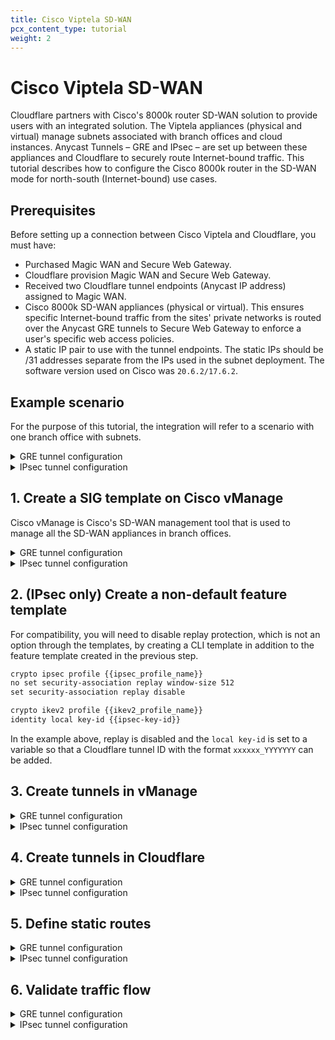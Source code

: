 ```yaml
---
title: Cisco Viptela SD-WAN
pcx_content_type: tutorial
weight: 2
---
```


# Cisco Viptela SD-WAN

Cloudflare partners with Cisco's 8000k router SD-WAN solution to provide users with an integrated solution. The Viptela appliances (physical and virtual) manage subnets associated with branch offices and cloud instances. Anycast Tunnels – GRE and IPsec – are set up between these appliances and Cloudflare to securely route Internet-bound traffic. This tutorial describes how to configure the Cisco 8000k router in the SD-WAN mode for north-south (Internet-bound) use cases.

## Prerequisites

Before setting up a connection between Cisco Viptela and Cloudflare, you must have:

- Purchased Magic WAN and Secure Web Gateway.
- Cloudflare provision Magic WAN and Secure Web Gateway.
- Received two Cloudflare tunnel endpoints (Anycast IP address) assigned to Magic WAN.
- Cisco 8000k SD-WAN appliances (physical or virtual). This ensures specific Internet-bound traffic from the sites' private networks is routed over the Anycast GRE tunnels to Secure Web Gateway to enforce a user's specific web access policies.
- A static IP pair to use with the tunnel endpoints. The static IPs should be /31 addresses separate from the IPs used in the subnet deployment. The software version used on Cisco was `20.6.2/17.6.2`.

## Example scenario

For the purpose of this tutorial, the integration will refer to a scenario with one branch office with subnets.

<details>
<summary>
  GRE tunnel configuration
</summary>
 <div class="special-class" markdown="1">

The central branch office has a 192.168.30.0/24 network with the SD-WAN appliance terminating the Anycast GRE tunnel.

![Table of routing information for central  branch](/magic-wan/static/viptela-gre-routing-table.png)
</div>
</details>

<details>
<summary>
  IPsec tunnel configuration
</summary>
 <div class="special-class" markdown="1">

The central branch office has a 192.168.30.0/24 network with the SD-WAN appliance terminating the Anycast IPsec tunnel.

![Table of routing information for central  branch](/magic-wan/static/viptela-ipsec-routing-table.png)

</div>
</details>

## 1. Create a SIG template on Cisco vManage

Cisco vManage is Cisco's SD-WAN management tool that is used to manage all the SD-WAN appliances in branch offices.

<details>
<summary>
  GRE tunnel configuration
</summary>
 <div class="special-class" markdown="1">

For this example scenario, a non-default template for `SIG-Branch` was created.

![Traffic flow diagram for GRE](/magic-wan/static/viptela-flow-diagram-gre.png)

To create a Secure Internet Gateway (SIG) using vManage:

1. From **Cisco vManage** under **Configuration**, click **Generic** and **Add Tunnel**.
2. Refer to the table below for the setting fields and their options.

|     Setting             |   Type/Detail                          |
|-------------------------|----------------------------------------|
| **Global Template**     | Factory_Default_Global_CISCO_Template  |
| **Cisco Banner**        | Factory_Default_Retail_Banner          |
| **Policy**              | Branch-Local-Policy                    |

**Transport & Management VPN settings**

|     Setting                        |   Type/Detail                   |
|------------------------------------|---------------------------------|
| **Cisco VPN 0**                    | GCP-Branch-VPN0                 |
| **Cisco Secure Internet Gateway**  | Branch-SIG-GRE-Template         |
| **Cisco VPN Interface Ethernet**   | GCP-Branch-Public-Internet-TLOC |
| **Cisco VPN Interface Ethernet**   | GCP-VPN0-Interface              |
| **Cisco VPN 512**                  | Default_AWS_TGW_CSR_VPN512_V01  |

**Basic Information settings**

|     Setting        |   Type/Detail                           |
|--------------------|-----------------------------------------|
| **Cisco System**   | Default_BootStrap_Cisco_System_Template |
| **Cisco Loging**   | Default_Logging_Cisco_V01               |
| **Cisco AAA**      | AWS-Branch-AAA-Template                 |
| **Cisco BFD**      | Default_BFD_Cisco-V01                   |
| **Cisco OMP**      |  Default_AWS_TGW_CSR_OMP_IPv46_...      |
| **Cisco Security** | Default_Security_Cisco_V01              |

When creating the Feature Template, you can choose values that apply globally or that are device specific. For example, the **Tunnel Source IP Address**, **Interface Name** and fields from **Update Tunnel** are device specific and should be chosen accordingly.
</div>
</details>

<details>
<summary>
  IPsec tunnel configuration
</summary>
 <div class="special-class" markdown="1">

For this example scenario, a non-default template for SIG-Branch-IPsec-Template was created.

![Traffic flow diagram for IPsec](/magic-wan/static/viptela-flow-diagram-ipsec.png)

To create a Secure Internet Gateway (SIG) using vManage:

1. From **Cisco vManage** under **Configuration**, click **Generic** and **Add Tunnel**.
2. Refer to the table below for the setting fields and their options.

|     Setting                                       |   Type/Detail                     |
|---------------------------------------------------|-----------------------------------|
| **Tunnel Type**                                   | IPsec                             |
| **Interface Name (1..255)**                       | Global                            |
| **Description**                                   | IP                                |
| **Tunnel Source IP Address**                      | Device-Specific                   |
| **IPv4 addresses**                                | Device-Specific                   |
| **Tunnel Route-via Interface**                    | Device-Specific                   |
| **Tunnel Destination IP Address/FQDN(Ipsec)**     | Device-Specific                   |
| **Preshared key**                                 | Device-Specific                  |
| **IPsec Rekey Interval (under advanced options)** | Default                           |
| **IPsec Replay Window**                           | Default                           |
| **IPSec Cipher Suite**                            | Global (AES 256 CBC SHA 256)      |
| **Perfect Forward Secrecy**                       | Global (Group-14 2048-bit modulus) |
</div>
</details>

## 2. (IPsec only) Create a non-default feature template 

For compatibility, you will need to disable replay protection, which is not an option through the templates, by creating a CLI template in addition to the feature template created in the previous step.

```txt
crypto ipsec profile {{ipsec_profile_name}}
no set security-association replay window-size 512
set security-association replay disable

crypto ikev2 profile {{ikev2_profile_name}}
identity local key-id {{ipsec-key-id}}
```

In the example above, replay is disabled and the `local key-id` is set to a variable so that a Cloudflare tunnel ID with the format `xxxxxx_YYYYYYY` can be added.

## 3. Create tunnels in vManage

<details>
<summary>
  GRE tunnel configuration
</summary>
 <div class="special-class" markdown="1">

From vManage, click **Configuration** > **Templates**. You should see the newly created template where you will update the device values. 

Because the template was created to add GRE tunnels, you only need to update the device values. Note that **VPN0** is the default, and the WAN interface used to build the tunnel must be part of **VPN0**.

![Update template fields for GRE tunnel](/magic-wan/static/viptela-update-device-template-gre.png)
</div>
</details>

<details>
<summary>
  IPsec tunnel configuration
</summary>
 <div class="special-class" markdown="1">

From **vManage**, click **Configuration** > **Templates**. You should see the newly created template where you will update the device values. 

In the example below, the template is the **GCP-Branch-Template**. Note that **VPN0** is the default, and the WAN interface used to build the tunnel needs to be part of VPN0.

![Update template fields for IPsec tunnel](/magic-wan/static/viptela-update-device-template-ipsec.png)
</div>
</details>

## 4. Create tunnels in Cloudflare

<details>
<summary>
  GRE tunnel configuration
</summary>
 <div class="special-class" markdown="1">

Refer to [Configure tunnel endpoints](/magic-wan/how-to/configure-tunnels) for more information on creating a GRE tunnel.

![Established GRE tunne in Cloudflash dashboard](/magic-wan/static/viptela-gre-tunnel.png)
</div>
</details>

<details>
<summary>
  IPsec tunnel configuration
</summary>
 <div class="special-class" markdown="1">

For additional information on creating IPsec tunnels, refer to [API documentation for IPsec tunnels](https://api.cloudflare.com/#magic-ipsec-tunnels-create-ipsec-tunnels).

- `X-Auth-Email`: Your Cloudflare email ID
- `X-Auth-Key`: Seen in the URL (dash.cloudflare.com/<X-Auth-Key>/....)
- `Account key`: Global API token in Cloudflare dashboard

1. Test new IPsec tunnel creation

```bash
---
header: Request
---
curl -X POST "https://api.cloudflare.com/client/v4/accounts/<account_id>/magic/ipsec_tunnels?validate_only=true" \
     -H "X-Auth-Email: user@example.com" \
     -H "X-Auth-Key: XXXXXXXXXX" \
     -H "Content-Type: application/json" \
     --data '{"ipsec_tunnels":[{"name":"IPSec_cisco","customer_endpoint":"35.239.85.133","cloudflare_endpoint":"172.64.241.205","interface_address":"10.49.0.11/31","description":"Tunnel for Cisco 8000v"}]}'
```

2. Create new IPSec tunnel

```bash
---
header: Request
---
curl -X POST "https://api.cloudflare.com/client/v4/accounts/<account_id>/magic/ipsec_tunnels?validate_only=true" \
     -H "X-Auth-Email: user@example.com" \
     -H "X-Auth-Key: XXXXXXXXXX" \
     -H "Content-Type: application/json" \
     --data '{"ipsec_tunnels":[{"name":"IPSec_cisco","customer_endpoint":"35.239.85.133","cloudflare_endpoint":"172.64.241.205","interface_address":"10.49.0.11/31","description":"Tunnel for Cisco 8000v"}]}'
```

```json
---
header: Response
---
{
  "result": {
    "ipsec_tunnels": [
      {
        "id": "XXXXXXXXXX",
        "interface_address": "10.49.0.11/31",
        "created_on": "2022-05-03T23:03:19.104194Z",
        "modified_on": "2022-05-03T23:03:19.104194Z",
        "name": "IPsec_cisco",
        "cloudflare_endpoint": "172.64.241.205",
        "customer_endpoint": "35.239.85.133",
        "description": "Tunnel for Cisco 8000v",
        "health_check": {
          "enabled": true,
          "target": "35.239.85.133",
          "type": "reply"
        }
      }
    ]
  },
  "success": true,
  "errors": [],
  "messages": []
}
```

3. Generate Pre Shared Key (PSK) for Tunnel

Use the tunnel ID from the response in Step 2. Save the pre-shared key generated in this step as you will need it to set up tunnels on the Orchestrator.

```bash
---
header: Request
---
curl -X POST "https://api.cloudflare.com/client/v4/accounts/<account_id>/magic/ipsec_tunnels/<tunnel_id>/psk_generate?validate_only=true" \
     -H "X-Auth-Email: user@example.com" \
     -H "X-Auth-Key: XXXXXXXXXX" \
     -H "Content-Type: application/json"
```

```json
---
header: Response
---
{
  "result": {
    "ipsec_id": "<ipsec_id>",
    "ipsec_tunnel_id": "<tunnel_id>",
    "psk": "XXXXXXXXXX",
    "psk_metadata": {
      "last_generated_on": "2022-05-06T17:37:03.70965667Z"
    }
  },
  "success": true,
  "errors": [],
  "messages": []
}
```
</div>
</details>

## 5. Define static routes

<details>
<summary>
  GRE tunnel configuration
</summary>
 <div class="special-class" markdown="1">

Refer to [Configure static routes](/magic-wan/how-to/configure-static-routes) for more information on configuring your static routes.

![Established GRE static routes in Cloudflare dashboard](/magic-wan/static/viptela-gre-static-routes.png)

</div>
</details>

<details>
<summary>
  IPsec tunnel configuration
</summary>
 <div class="special-class" markdown="1">

Define static routes on the 8000v router so Cloudflare can route traffic between sites.

For the purpose of the tutorial, create a route for the subnet 10.1.2.0/24 on the GCP branch to be routed via the established IPSec tunnel between the 8000v appliance and Cloudflare

Refer to [Configure static routes](/magic-wan/how-to/configure-static-routes) for more information on configuring your static routes.
</div>
</details>

## 6. Validate traffic flow

<details>
<summary>
  GRE tunnel configuration
</summary>
 <div class="special-class" markdown="1">

In the example below, a request for neverssl.com was issued, which has a Cloudflare policy blocking traffic to neverssl.com.

On the client VM (192.168.30.3), a blocked response is visible.

![cURL example for a request to neverssl.com](/magic-wan/static/viptela-curl-traffic-flow.png)

A matching blocked log line is visible from the Cloudflare logs.

![A blocked log from Gateway Activity Log in the Cloudflare dashboard](/magic-wan/static/viptela-gre-swg-traffic.png)

**Validate east-west traffic**

The example shows a client in AWS (10.1.2.23), which can ping the private IP of the router in GCP (192.168.30.3).

The traceroute shows the path going from the client (10.1.2.23)<br>
→ to the AWS lan0 IP on the EdgeConnect (10.1.2.47)<br>
→ to the Cloudflare private IPSec endpoint IP (10.0.0.10)<br>
→ to the GCP private tunnel endpoint IP (10.49.0.10)<br>
→ to the GCP workload (192.168.30.3).

This validates the east-west traffic flow through Cloudflare Magic WAN.

![East-west traffic ping](/magic-wan/static/viptela-east-west-ping.png)
</div> 
</details>

<details>
<summary>
  IPsec tunnel configuration
</summary>
 <div class="special-class" markdown="1">

​To validate traffic flow from the local subnet through Cloudflare’s Secure Web Gateway, perform a curl as shown in the example below.

On the client VM (192.168.30.3), a blocked response is visible.

![cURL example to validate traffic with a blocked response](/magic-wan/static/viptela-validate-traffic-curl-ipsec.png)

You can validate the request went through Gateway with the presence of the `Cf-Team` response header, or by looking at the logs in the dashboard under **Logs** > **Gateway** > **HTTP**.

![Blocked response in Secure Web Gateway](/magic-wan/static/viptela-swg-traffic-validation.png)

You can also verify traffic flow through the established IPSec tunnel on the **Cisco Device Dashboard** > **Interface**.

![Traffic flow in Cisco's device dashboard](/magic-wan/static/viptela-cisco-traffic-flow.png)

</div>
</details>
